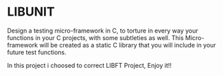 # LIBUNIT

Design a testing micro-framework in C, to torture in every way your functions in your C projects, with some subtleties as well. This Micro-framework will be created as a static C library that you will include in your future test functions.

In this project i choosed to correct LIBFT Project, Enjoy it!!
